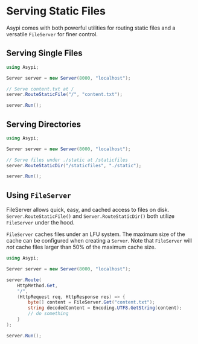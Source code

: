 # Serving Static Files

Asypi comes with both powerful utilities for routing static files and a versatile `FileServer` for finer control.

## Serving Single Files

```C#
using Asypi;

Server server = new Server(8000, "localhost");

// Serve content.txt at /
server.RouteStaticFile("/", "content.txt");

server.Run();
```

## Serving Directories

```C#
using Asypi;

Server server = new Server(8000, "localhost");

// Serve files under ./static at /staticfiles
server.RouteStaticDir("/staticfiles", "./static");

server.Run();
```

## Using `FileServer`

FileServer allows quick, easy, and cached access to files on disk. `Server.RouteStaticFile()` and `Server.RouteStaticDir()` both utilize `FileServer` under the hood.

`FileServer` caches files under an LFU system. The maximum size of the cache can be configured when creating a `Server`. Note that `FileServer` will *not* cache files larger than 50% of the maximum cache size.

```C#
using Asypi;

Server server = new Server(8000, "localhost");

server.Route(
    HttpMethod.Get,
    "/",
    (HttpRequest req, HttpResponse res) => {
        byte[] content = FileServer.Get("content.txt");
        string decodedContent = Encoding.UTF8.GetString(content);
        // do something
    }
);

server.Run();
```
